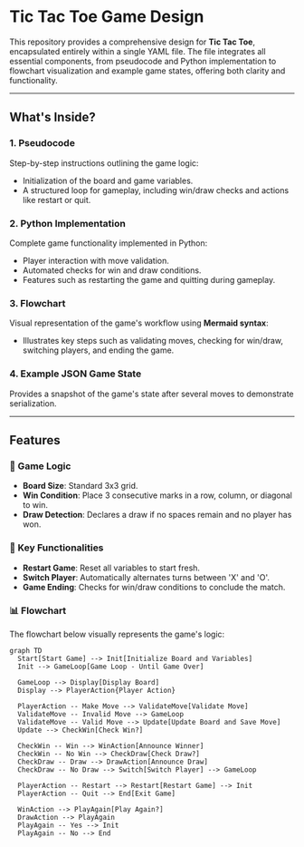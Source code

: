  # Tic Tac Toe Game Design

This repository provides a comprehensive design for **Tic Tac Toe**, encapsulated entirely within a single YAML file. The file integrates all essential components, from pseudocode and Python implementation to flowchart visualization and example game states, offering both clarity and functionality.

---

## What's Inside?

### 1. **Pseudocode**
Step-by-step instructions outlining the game logic:
- Initialization of the board and game variables.
- A structured loop for gameplay, including win/draw checks and actions like restart or quit.

### 2. **Python Implementation**
Complete game functionality implemented in Python:
- Player interaction with move validation.
- Automated checks for win and draw conditions.
- Features such as restarting the game and quitting during gameplay.

### 3. **Flowchart**
Visual representation of the game's workflow using **Mermaid syntax**:
- Illustrates key steps such as validating moves, checking for win/draw, switching players, and ending the game.

### 4. **Example JSON Game State**
Provides a snapshot of the game's state after several moves to demonstrate serialization.

---

## Features

### 🔢 Game Logic
- **Board Size**: Standard 3x3 grid.
- **Win Condition**: Place 3 consecutive marks in a row, column, or diagonal to win.
- **Draw Detection**: Declares a draw if no spaces remain and no player has won.

### 🔁 Key Functionalities
- **Restart Game**: Reset all variables to start fresh.
- **Switch Player**: Automatically alternates turns between 'X' and 'O'.
- **Game Ending**: Checks for win/draw conditions to conclude the match.

### 📊 Flowchart
The flowchart below visually represents the game's logic:
```mermaid
graph TD
  Start[Start Game] --> Init[Initialize Board and Variables]
  Init --> GameLoop[Game Loop - Until Game Over]

  GameLoop --> Display[Display Board]
  Display --> PlayerAction{Player Action}

  PlayerAction -- Make Move --> ValidateMove[Validate Move]
  ValidateMove -- Invalid Move --> GameLoop
  ValidateMove -- Valid Move --> Update[Update Board and Save Move]
  Update --> CheckWin[Check Win?]

  CheckWin -- Win --> WinAction[Announce Winner]
  CheckWin -- No Win --> CheckDraw[Check Draw?]
  CheckDraw -- Draw --> DrawAction[Announce Draw]
  CheckDraw -- No Draw --> Switch[Switch Player] --> GameLoop

  PlayerAction -- Restart --> Restart[Restart Game] --> Init
  PlayerAction -- Quit --> End[Exit Game]

  WinAction --> PlayAgain[Play Again?]
  DrawAction --> PlayAgain
  PlayAgain -- Yes --> Init
  PlayAgain -- No --> End
